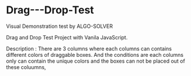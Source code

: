 # Drag---Drop-Test

Visual Demonstration test by ALGO-SOLVER

Drag and Drop Test Project with Vanila JavaScript.

Description : There are 3 columns where each columns can contains different colors of draggable boxes. And the conditions are each columns only can contain the unique colors and the boxes can not be placed out of these coluumns,
